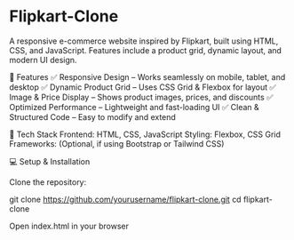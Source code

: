 # Flipkart-Clone
A responsive e-commerce website inspired by Flipkart, built using HTML, CSS, and JavaScript. Features include a product grid, dynamic layout, and modern UI design.

🚀 Features
✅ Responsive Design – Works seamlessly on mobile, tablet, and desktop
✅ Dynamic Product Grid – Uses CSS Grid & Flexbox for layout
✅ Image & Price Display – Shows product images, prices, and discounts
✅ Optimized Performance – Lightweight and fast-loading UI
✅ Clean & Structured Code – Easy to modify and extend

🔧 Tech Stack
Frontend: HTML, CSS, JavaScript
Styling: Flexbox, CSS Grid
Frameworks: (Optional, if using Bootstrap or Tailwind CSS)

💻 Setup & Installation

Clone the repository:

git clone https://github.com/yourusername/flipkart-clone.git
cd flipkart-clone

Open index.html in your browser
